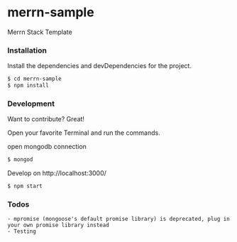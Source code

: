 # merrn-sample
Merrn Stack Template
### Installation

Install the dependencies and devDependencies for the project.

```sh
$ cd merrn-sample
$ npm install
```

### Development

Want to contribute? Great!

Open your favorite Terminal and run the commands.

open mongodb connection
```sh
$ mongod
```

Develop on http://localhost:3000/
```sh
$ npm start
```

### Todos
    - mpromise (mongoose's default promise library) is deprecated, plug in your own promise library instead
    - Testing